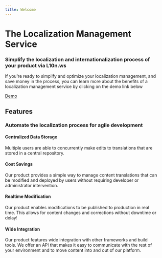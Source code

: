 ```yaml
---
title: Welcome
---
```


# The Localization Management Service
### Simplify the localization and internationalization process of your product via L10n.ws

If you're ready to simplify and optimize your localization management, and save money in the process,
you can learn more about the benefits of a localization management service by clicking on the demo link below 

[Demo](https://l10n.ws/demo)


## Features
### Automate the localization process for agile development

#### Centralized Data Storage

Multiple users are able to concurrently make edits to translations that are stored in a central repository.

#### Cost Savings

Our product provides a simple way to manage content translations that can be modified and deployed by users without requiring developer or administrator intervention.

#### Realtime Modification

Our product enables modifications to be published to production in real time. This allows for content changes and corrections without downtime or delay!

#### Wide Integration

Our product features wide integration with other frameworks and build tools. We offer an API that makes it easy to communicate with the rest of your environment and to move content into and out of our platform.